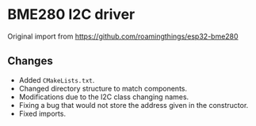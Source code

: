 # BME280 I2C driver

Original import from https://github.com/roamingthings/esp32-bme280

## Changes
- Added `CMakeLists.txt`.
- Changed directory structure to match components.
- Modifications due to the I2C class changing names.
- Fixing a bug that would not store the address given in the constructor.
- Fixed imports.